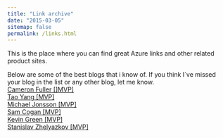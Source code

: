 ```yaml
---
title: "Link archive"
date: "2015-03-05"
sitemap: false
permalink: /links.html
---
```


This is the place where you can find great Azure links and other related product sites.

Below are some of the best blogs that i know of. If you think I´ve missed your blog in the list or any other blog, let me know.  
[Cameron Fuller \[\]MVP\]](http://blogs.catapultsystems.com/cfuller/default.aspx "Cameron Fuller´s blog")  
[Tao Yang \[MVP\]](http://blog.tyang.org/ "Tao Yang´s blog")  
[Michael Jonsson \[MVP\]](http://azurefabric.com/ "Michael Jonsson´s blog")  
[Sam Cogan \[MVP\]](http://samcogan.com/ "Sam Cogan´s blog")  
[Kevin Green \[MVP\]](http://kevingreeneitblog.blogspot.se/ "Kevin Green´s blog")  
[Stanislav Zhelyazkov \[MVP\]](https://cloudadministrator.net/ "Stanislav Zhelyazkov´s blog")